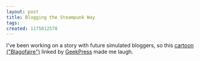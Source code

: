 ```yaml
---
layout: post
title: Blogging the Steampunk Way
tags: 
created: 1175012578
---
```

I've been working on a story with future simulated bloggers, so this [cartoon ("Blagofaire")](http://xkcd.com/c239.html) linked by [GeekPress](http://www.geekpress.com/2007/03/cartoon-of-day-blagofaire.html) made me laugh.
